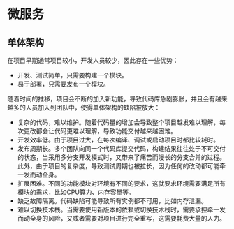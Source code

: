 # 微服务

## 单体架构

在项目早期通常项目较小，开发人员较少，因此存在一些优势：

- 开发、测试简单，只需要构建一个模块。
- 易于部署，只需要发布一个模块。

随着时间的推移，项目会不断的加入新功能，导致代码库急剧膨胀，并且会有越来越多的人员加入到团队中，使得单体架构的缺陷被放大：

- 复杂的代码，难以维护。随着代码量的增加会导致整个项目越发难以理解，每次更改都会让代码更难以理解，导致功能交付越来越困难。
- 开发效率低。由于项目过大，在每次编译、调试或启动项目时都比较耗时。
- 发布周期长。多个团队向同一个代码库提交代码，构建结果往往处于不可交付的状态，当采用多分支开发模式时，又带来了痛苦而漫长的分支合并的过程。此外，由于项目的复杂度，导致测试周期也被拉长，因为任何的改动都可能牵一发而动全身。
- 扩展困难。不同的功能模块对环境有不同的要求，这就要求环境需要满足所有模块的需求，比如CPU算力、内存容量等。
- 缺乏故障隔离。代码缺陷可能导致所有实例都不可用，比如内存泄漏。
- 难以切换技术栈。当需要使用新版本的依赖或切换技术栈时，需要承担牵一发而动全身的风险，又或者需要对项目进行完全重写，这需要耗费大量的人力。
